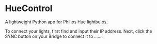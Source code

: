 # HueControl
A lightweight Python app for Philips Hue lightbulbs.

To connect your lights, first find and input their IP address.
Next, click the SYNC button on your Bridge to connect it to .......

